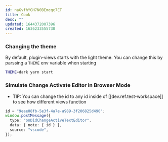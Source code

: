 ```yaml
---
id: naGvfhYGH7N0BEmcqc7ET
title: Cook
desc: ""
updated: 1644372007396
created: 1636233555730
---
```



### Changing the theme

By default, plugin-views starts with the light theme. You can change this by parssing a `THEME` env variable when starting

```sh
THEME=dark yarn start
```

### Simulate Change Activate Editor in Browser Mode

- TIP: You can change the id to any id inside of [[dev.ref.test-workspace]] to see how different views function

```ts
id = "9eae08fb-5e3f-4a7e-a989-3f206825d490";
window.postMessage({
  type: "onDidChangeActiveTextEditor",
  data: { note: { id } },
  source: "vscode",
});
```
